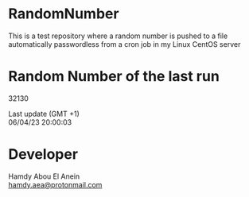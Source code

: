 # RandomNumber    
This is a test repository where a random number is pushed to a file automatically passwordless from a cron job in my Linux CentOS server    
# Random Number of the last run   
32130
      
Last update (GMT +1)    
06/04/23 20:00:03
# Developer    
Hamdy Abou El Anein   
hamdy.aea@protonmail.com
